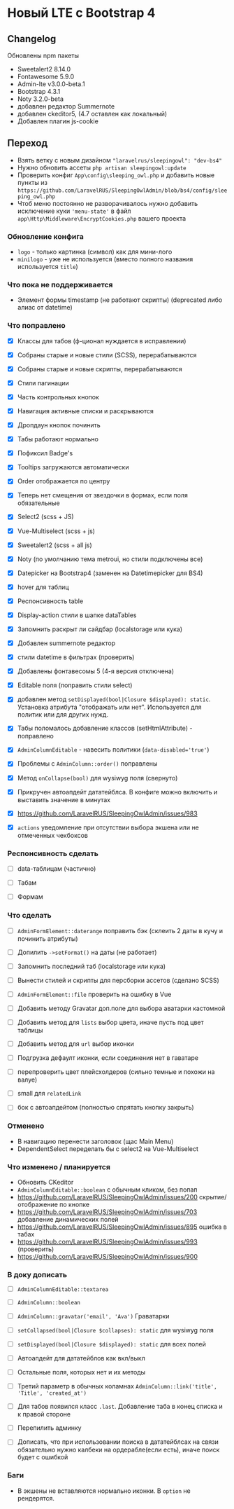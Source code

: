 # Новый LTE с Bootstrap 4


## Changelog
Обновлены npm пакеты
- Sweetalert2 8.14.0
- Fontawesome 5.9.0
- Admin-lte v3.0.0-beta.1
- Bootstrap 4.3.1
- Noty 3.2.0-beta
- добавлен редактор Summernote
- добавлен ckeditor5, (4.7 оставлен как локальный)
- Добавлен плагин js-cookie


## Переход
* Взять ветку с новым дизайном `"laravelrus/sleepingowl": "dev-bs4"`
* Нужно обновить ассеты `php artisan sleepingowl:update`
* Проверить конфиг `App\config\sleeping_owl.php` и добавить новые пункты из `https://github.com/LaravelRUS/SleepingOwlAdmin/blob/bs4/config/sleeping_owl.php`
* Чтоб меню постоянно не разворачивалось нужно добавить исключение куки `'menu-state'` в файл `app\Http\Middleware\EncryptCookies.php` вашего проекта


### Обновление конфига
- `logo` - только картинка (символ) как для мини-лого
- `minilogo` - уже не используется (вместо полного названия используется `title`)


### Что пока не поддерживается
- Элемент формы timestamp (не работают скрипты) (deprecated либо алиас от datetime)


### Что поправлено
* [x] Классы для табов (ф-ционал нуждается в исправлении)
* [x] Собраны старые и новые стили (SCSS), перерабатываются
* [x] Собраны старые и новые скрипты, перерабатываются
* [x] Стили пагинации
* [x] Часть контрольных кнопок
* [x] Навигация активные списки и раскрываются
* [x] Дропдаун кнопок починить
* [x] Табы работают нормально
* [x] Пофиксил Badge's
* [x] Tooltips загружаются автоматически
* [x] Order отображается по центру
* [x] Теперь нет смещения от звездочки в формах, если поля обязательные
* [x] Select2 (scss + JS)
* [x] Vue-Multiselect (scss + js)
* [x] Sweetalert2 (scss + all js)
* [x] Noty (по умолчанию тема metroui, но стили подключены все)
* [x] Datepicker на Bootstrap4 (заменен на Datetimepicker для BS4)
* [x] hover для таблиц
* [x] Респонсивность table
* [x] Display-action стили в шапке dataTables
* [x] Запомнить раскрыт ли сайдбар (localstorage или кука)
* [x] Добавлен summernote редактор
* [x] стили datetime в фильтрах (проверить)
* [x] Добавлены фонтавесомы 5 (4-я версия отключена)
* [x] Editable поля (поправить стили select)
* [x] добавлен метод `setDisplayed(bool|Closure $displayed): static`. Установка атрибута "отображать или нет". Используется для политик или для других нужд.
* [x] Табы поломалось добавление классов (setHtmlAttribute) - поправлено
* [x] `AdminColumnEditable` - навесить политики (`data-disabled='true'`)
* [x] Проблемы с `AdminColumn::order()` поправлены
* [x] Метод `onCollapse(bool)` для wysiwyg поля (свернуто)
* [x] Прикручен автоапдейт дататейблса. В конфиге можно включить и выставить значение в минутах
* [x] https://github.com/LaravelRUS/SleepingOwlAdmin/issues/983
* [x] `actions` уведомление при отсутствии выбора экшена или не отмеченных чекбоксов


### Респонсивность сделать
* [ ] data-таблицам (частично)
* [ ] Табам
* [ ] Формам


### Что сделать
* [ ] `AdminFormElement::daterange` поправить бэк (склеить 2 даты в кучу и починить атрибуты)
* [ ] Допилить `->setFormat()` на даты (не работает)
* [ ] Запомнить последний таб (localstorage или кука)
* [ ] Вынести стилей и скрипты для персборки ассетов (сделано SCSS)
* [ ] `AdminFormElement::file` проверить на ошибку в Vue
* [ ] Добавить методу Gravatar доп.поле для выбора аватарки кастомной
* [ ] Добавить метод для `lists` выбор цвета, иначе пусть под цвет таблицы
* [ ] Добавить метод для `url` выбор иконки
* [ ] Подгрузка дефаулт иконки, если соединения нет в гаватаре
* [ ] перепроверить цвет плейсхолдеров (сильно темные и похожи на валуе)
* [ ] small для `relatedLink`
* [ ] бок с автоапдейтом (полностью спрятать кнопку закрыть)


### Отменено
* В навигацию перенести заголовок (щас Main Menu)
* DependentSelect переделать бы с select2 на Vue-Multiselect

### Что изменено / планируется
* Обновить CKeditor
* `AdminColumnEditable::boolean` с обычным кликом, без попап
* https://github.com/LaravelRUS/SleepingOwlAdmin/issues/200 скрытие/отображение по кнопке
* https://github.com/LaravelRUS/SleepingOwlAdmin/issues/703 добавление динамических полей
* https://github.com/LaravelRUS/SleepingOwlAdmin/issues/895 ошибка в табах
* https://github.com/LaravelRUS/SleepingOwlAdmin/issues/993 (проверить)
* https://github.com/LaravelRUS/SleepingOwlAdmin/issues/900


### В доку дописать
* [ ] `AdminColumnEditable::textarea`
* [ ] `AdminColumn::boolean`
* [ ] `AdminColumn::gravatar('email', 'Ava')` Граватарки
* [ ] `setCollapsed(bool|Closure $collapses): static` для wysiwyg поля
* [ ] `setDisplayed(bool|Closure $displayed): static` для всех полей
* [ ] Автоапдейт для дататейблов как вкл/выкл
* [ ] Остальные поля, которых нет и их методы
* [ ] Третий параметр в обычных коламнах `AdminColumn::link('title', 'Title', 'created_at')`
* [ ] Для табов появился класс `.last`. Добавление таба в конец списка и к правой стороне
* [ ] Перепилить админку
* [ ] Дописать, что при использовании поиска в дататейблсах на связи обязательно нужно калбеки на ордерабле(если есть), иначе поиск будет с ошибкой


### Баги
- В экшены не вставляются нормально иконки. В `option` не рендерятся.

